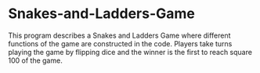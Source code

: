 # Snakes-and-Ladders-Game
This program describes a Snakes and Ladders Game where different functions of the game are constructed in the code. 
Players take turns playing the game by flipping dice and the winner is the first to reach square 100 of the game. 

